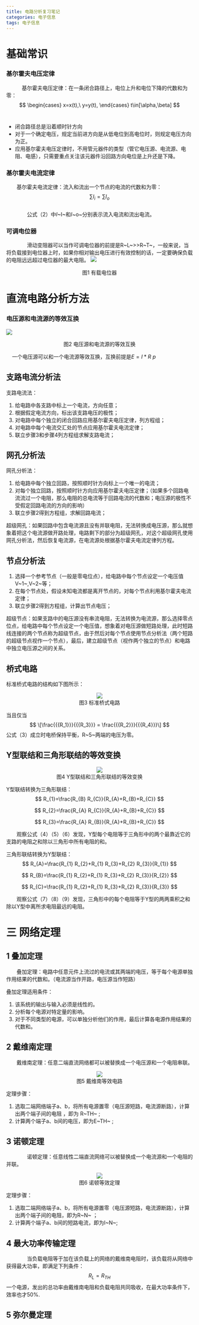 ```yaml
---
title: 电路分析复习笔记
categories: 电子信息  
tags: 电子信息 
---
```






# 基础常识
### 基尔霍夫电压定律
　　　基尔霍夫电压定律：在一条闭合路径上，电位上升和电位下降的代数和为零：
<br>
$$ \begin{cases} x=x(t),\ y=y(t), \end{cases} t\in[\alpha,\beta] $$
<br>

- 闭合路径总是沿着顺时针方向
- 对于一个确定电压，规定当前进方向是从低电位到高电位时，则规定电压方向为正。
- 应用基尔霍夫电压定律时，不用管元器件的类型（管它电压源、电流源、电阻、电感），只需要重点关注该元器件沿回路方向电位是上升还是下降。

### 基尔霍夫电流定律
　　基尔霍夫电流定律：流入和流出一个节点的电流的代数和为零：
<br>
$$
\sum I_{i}=\sum I_{o}
$$
<br>
　　　　公式（2）中*I*~I~和*I*~o~分别表示流入电流和流出电流。
### 可调电位器
　　　　滑动变阻器可以当作可调电位器的前提是R~L~>>R~T~，一般来说，当将负载接到电位器上时，如果你相对输出电压进行有效控制的话，一定要确保负载的电阻远远超过电位器的最大电阻。
![](/public/image/2021-10-26-有载电位器.png)
<div><center> 图1 有载电位器</center></div>

# 直流电路分析方法

### 电压源和电流源的等效互换
![](/public/image/2021-10-26-电压源和电流源等效互换.png)
<div><center> 图2 电压源和电流源的等效互换</center></div>

&nbsp;&nbsp;&nbsp;&nbsp;一个电压源可以和一个电流源等效互换，互换前提是$E=I*R~p~$

## 支路电流分析法

支路电流法：

1. 给电路中各支路中标上一个电流，方向任意；
2. 根据假定电流方向，标出该支路电压的极性；
3. 对电路中每个独立的闭合回路应用基尔霍夫电压定律，列方程组；
4. 对电路中每个电流交汇处的节点应用基尔霍夫电流定律；
5. 联立步骤3和步骤4列方程组求解支路电流；

## 网孔分析法

网孔分析法：

1. 给电路中每个独立回路，按照顺时针方向标上一个唯一的电流；
2. 对每个独立回路，按照顺时针方向应用基尔霍夫电压定律；（如果多个回路电流流过一个电阻，那么电阻的总电流等于回路电流的代数和；电压源的极性不受假定回路电流的方向的影响）
3. 联立步骤2得到方程组，求解回路电流；

超级网孔：如果回路中包含电流源且没有并联电阻，无法转换成电压源，那么就想象着把这个电流源做开路处理，电路剩下的部分为超级网孔，对这个超级网孔使用网孔分析法，然后恢复电流源，在电流源处根据基尔霍夫电流定律列方程。

## 节点分析法

1. 选择一个参考节点（一般是零电位点），给电路中每个节点设定一个电压值V~1~,V~2~等；
2. 在每个节点处，假设未知电流都是离开节点的，对每个节点利用基尔霍夫电流定律；
3. 联立步骤2得到方程组，计算出节点电压；

超级节点：如果支路中的电压源没有串流电阻，无法转换为电流源，那么选择零点位点，给电路中每个节点设定一个电压值，想象着对电压源做短路处理，此时短路线连接的两个节点称为超级节点，由于然后对每个节点使用节点分析法（两个短路的超级节点视作一个节点），最后，建立超级节点（视作两个独立的节点）和电路中独立电压源之间的关系。

## 桥式电路

标准桥式电路的结构如下图所示：

<div><center><img src=标准桥式电路.jpg><br>图3 标准桥式电路</center>      </div>

当且仅当
$$
\[\frac{{{R_1}}}{{{R_3}}} = \frac{{{R_2}}}{{{R_4}}}\]
$$
公式（3）成立时电桥保持平衡，R~5~两端的电压为零。	

## Y型联结和三角形联结的等效变换

<div><center><img src=Y型联结和三角形联结的等效变换.jpg><br>图4 Y型联结和三角形联结的等效变换</center></div>

Y型联结转换为三角形联结：
$$
R_{1}=\frac{R_{B} R_{C}}{R_{A}+R_{B}+R_{C}}
$$

$$
R_{2}=\frac{R_{A} R_{C}}{R_{A}+R_{B}+R_{C}}
$$

$$
R_{3}=\frac{R_{A} R_{B}}{R_{A}+R_{B}+R_{C}}
$$

　　观察公式（4）（5）（6）发现，Y型每个电阻等于三角形中的两个最靠近它的支路的电阻之和除以三角形中所有电阻的和。

三角形联结转换为Y型联结：
$$
R_{A}=\frac{R_{1} R_{2}+R_{1} R_{3}+R_{2} R_{3}}{R_{1}}
$$

$$
R_{B}=\frac{R_{1} R_{2}+R_{1} R_{3}+R_{2} R_{3}}{R_{2}}
$$

$$
R_{C}=\frac{R_{1} R_{2}+R_{1} R_{3}+R_{2} R_{3}}{R_{3}}
$$

　　观察公式（7）（8）（9）发现，三角形中的每个电阻等于Y型的两两乘积之和除以Y型中离所求电阻最远的电阻。

# 三 网络定理

## 1 叠加定理

　　叠加定理：电路中任意元件上流过的电流或其两端的电压，等于每个电源单独作用结果的代数和。（电流源当作开路，电压源当作短路）

叠加定理适用条件：

1. 该系统的输出与输入必须是线性的。
2. 分析每个电源对特定量的影响。
3. 对于不同类型的电源，可以单独分析他们的作用，最后计算各电源作用结果的代数和。

## 2  戴维南定理

　　戴维南定理：任意二端直流网络都可以被替换成一个电压源和一个电阻串联。

<div><center><img src=戴维南等效电路.jpg><br>图5 戴维南等效电路</center></div>

定理步骤：

1. 选取二端网络端子a、b，将所有电源置零（电压源短路，电流源断路），计算出两个端子间的电阻 ，即为 R~TH~  ;      
2.  计算两个端子a、b间的电压，即为E~TH~  ;                

## 3 诺顿定理

　　　　诺顿定理：任意线性二端直流网络可以被替换成一个电流源和一个电阻的并联。

<div><center><img src=诺顿等效定理.jpg><br>图6 诺顿等效定理</center></div>

定理步骤：

1. 选取二端网络端子a、b，将所有电源置零（电压源短路，电流源断路），计算出两个端子间的电阻，即为R~N~ ；
2. 计算两个端子a、b间的短路电流，即为I~N~;   

## 4 最大功率传输定理

　　　　当负载电阻等于加在该负载上的网络的戴维南电阻时，该负载将从网络中获得最大功率，即满足下列条件：
$$
{R_L} = {R_{TH}}
$$
一个电源，发出的总功率由戴维南电阻和负载电阻共同吸收，在最大功率条件下，效率也才50%.

## 5 弥尔曼定理
